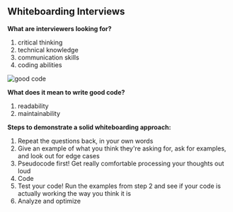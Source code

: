 ## Whiteboarding Interviews

**What are interviewers looking for?** 

1. critical thinking
2. technical knowledge
3. communication skills
4. coding abilities

![good code](https://camo.githubusercontent.com/a2e5f4a5c21a04c9ad2667ed16182cca41417c8e0f071991e19070df1f13c6d0/68747470733a2f2f692e696d6775722e636f6d2f4a3173764e70372e6a7067)

**What does it mean to write good code?** 

1. readability
2. maintainability

**Steps to demonstrate a solid whiteboarding approach:** 

1. Repeat the questions back, in your own words
2. Give an example of what you think they're asking for, ask for examples, and look out for edge cases
3. Pseudocode first! Get really comfortable processing your thoughts out loud
4. Code
5. Test your code! Run the examples from step 2 and see if your code is actually working the way you think it is
6. Analyze and optimize